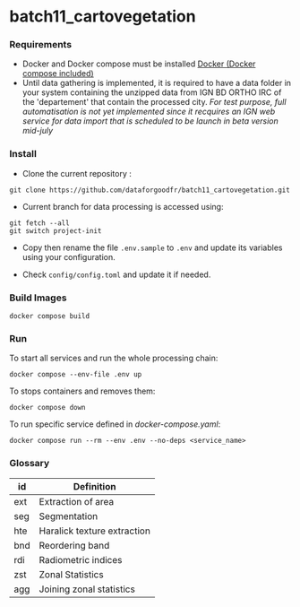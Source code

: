 
# batch11_cartovegetation

### Requirements

- Docker and Docker compose must be installed [Docker (Docker compose included)](https://www.docker.com/products/docker-desktop/)
- Until data gathering is implemented, it is required to have a data folder in your system containing the unzipped data from IGN BD ORTHO IRC of the 'departement' that contain the processed city. *For test purpose, full automatisation is not yet implemented since it recquires an IGN web service for data import that is scheduled to be launch in beta version mid-july*

### Install

- Clone the current repository :
```shell
git clone https://github.com/dataforgoodfr/batch11_cartovegetation.git
```

- Current branch for data processing is accessed using:
```shell
git fetch --all
git switch project-init
```

- Copy then rename the file `.env.sample` to `.env` and update its variables using your configuration.

- Check `config/config.toml` and update it if needed.

### Build Images
```shell
docker compose build
```

### Run

To start all services and run the whole processing chain:
```shell
docker compose --env-file .env up
```

To stops containers and removes them:
```shell
docker compose down
```

To run specific service defined in *docker-compose.yaml*:
```shell
docker compose run --rm --env .env --no-deps <service_name>
```

### Glossary

| id | Definition |
|--|--|
| ext | Extraction of area |
| seg | Segmentation |
| hte | Haralick texture extraction |
| bnd | Reordering band |
| rdi | Radiometric indices |
| zst | Zonal Statistics |
| agg | Joining zonal statistics |
